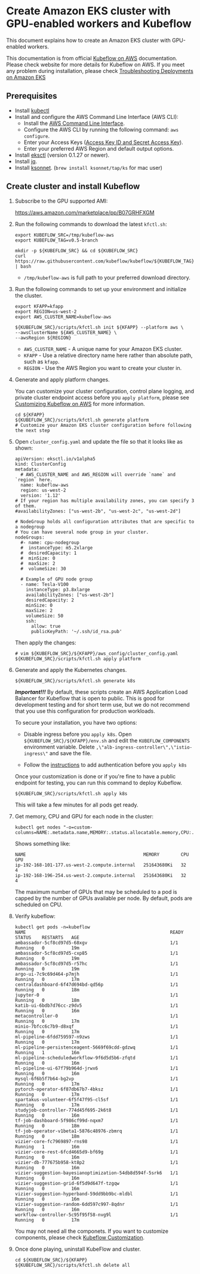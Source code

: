 # Create Amazon EKS cluster with GPU-enabled workers and Kubeflow

This document explains how to create an Amazon EKS cluster with GPU-enabled workers.

This documentation is from official [Kubeflow on AWS](https://www.kubeflow.org/docs/aws/customizing-aws/) documentation. Please check website for more details for Kubeflow on AWS.
If you meet any problem during installation, please check [Troubleshooting Deployments on Amazon EKS](https://www.kubeflow.org/docs/aws/troubleshooting-aws/)

## Prerequisites
* Install [kubectl](https://kubernetes.io/docs/tasks/tools/install-kubectl/#install-kubectl)
* Install and configure the AWS Command Line Interface (AWS CLI):
    * Install the [AWS Command Line Interface](https://docs.aws.amazon.com/cli/latest/userguide/cli-chap-install.html).
    * Configure the AWS CLI by running the following command: `aws configure`.
    * Enter your Access Keys ([Access Key ID and Secret Access Key](https://docs.aws.amazon.com/general/latest/gr/aws-sec-cred-types.html#access-keys-and-secret-access-keys)).
    * Enter your preferred AWS Region and default output options.
* Install [eksctl](https://github.com/weaveworks/eksctl) (version 0.1.27 or newer).
* Install [jq](https://stedolan.github.io/jq/download/).
* Install [ksonnet](https://github.com/ksonnet/ksonnet). (`brew install ksonnet/tap/ks` for mac user)


## Create cluster and install Kubeflow

1. Subscribe to the GPU supported AMI:

   https://aws.amazon.com/marketplace/pp/B07GRHFXGM

1. Run the following commands to download the latest `kfctl.sh`:

   ```
   export KUBEFLOW_SRC=/tmp/kubeflow-aws
   export KUBEFLOW_TAG=v0.5-branch

   mkdir -p ${KUBEFLOW_SRC} && cd ${KUBEFLOW_SRC}
   curl https://raw.githubusercontent.com/kubeflow/kubeflow/${KUBEFLOW_TAG}/scripts/download.sh | bash
   ```

   * `/tmp/kubeflow-aws` is full path to your preferred download directory.

1. Run the following commands to set up your environment and initialize the cluster.

   ```
   export KFAPP=kfapp
   export REGION=us-west-2
   export AWS_CLUSTER_NAME=kubeflow-aws

   ${KUBEFLOW_SRC}/scripts/kfctl.sh init ${KFAPP} --platform aws \
   --awsClusterName ${AWS_CLUSTER_NAME} \
   --awsRegion ${REGION}
   ```

   * `AWS_CLUSTER_NAME` - A unique name for your Amazon EKS cluster.
   * `KFAPP` - Use a relative directory name here rather than absolute path, such as `kfapp`.
   * `REGION` - Use the AWS Region you want to create your cluster in.

1. Generate and apply platform changes.

   You can customize your cluster configuration, control plane logging, and private cluster endpoint access before you `apply platform`, please see [Customizing Kubeflow on AWS](https://www.kubeflow.org/docs/aws/customizing-aws/) for more information.

   ```shell
   cd ${KFAPP}
   ${KUBEFLOW_SRC}/scripts/kfctl.sh generate platform
   # Customize your Amazon EKS cluster configuration before following the next step
   ```

1. Open `cluster_config.yaml` and update the file so that it looks like as shown:

   ```
   apiVersion: eksctl.io/v1alpha5
   kind: ClusterConfig
   metadata:
     # AWS_CLUSTER_NAME and AWS_REGION will override `name` and `region` here.
     name: kubeflow-aws
     region: us-west-2
     version: '1.12'
   # If your region has multiple availability zones, you can specify 3 of them.
   #availabilityZones: ["us-west-2b", "us-west-2c", "us-west-2d"]

   # NodeGroup holds all configuration attributes that are specific to a nodegroup
   # You can have several node group in your cluster.
   nodeGroups:
     #- name: cpu-nodegroup
     #  instanceType: m5.2xlarge
     #  desiredCapacity: 1
     #  minSize: 0
     #  maxSize: 2
     #  volumeSize: 30

     # Example of GPU node group
     - name: Tesla-V100
       instanceType: p3.8xlarge
       availabilityZones: ["us-west-2b"]
       desiredCapacity: 2
       minSize: 0
       maxSize: 2
       volumeSize: 50
       ssh:
         allow: true
         publicKeyPath: '~/.ssh/id_rsa.pub'
   ```

   Then apply the changes:

   ```shell
   # vim ${KUBEFLOW_SRC}/${KFAPP}/aws_config/cluster_config.yaml
   ${KUBEFLOW_SRC}/scripts/kfctl.sh apply platform
   ```

1. Generate and apply the Kubernetes changes.

   ```shell
   ${KUBEFLOW_SRC}/scripts/kfctl.sh generate k8s
   ```

   __*Important!!!*__ By default, these scripts create an AWS Application Load Balancer for Kubeflow that is open to public. This is good for development testing and for short term use, but we do not recommend that you use this configuration for production workloads.

   To secure your installation, you have two options:

   * Disable ingress before you `apply k8s`. Open `${KUBEFLOW_SRC}/${KFAPP}/env.sh` and edit the `KUBEFLOW_COMPONENTS` environment variable. Delete `,\"alb-ingress-controller\",\"istio-ingress\"` and save the file.

   * Follow the [instructions](https://www.kubeflow.org/docs/aws/authentication/) to add authentication before you `apply k8s`

   Once your customization is done or if you're fine to have a public endpoint for testing, you can run this command to deploy Kubeflow.
   ```shell
   ${KUBEFLOW_SRC}/scripts/kfctl.sh apply k8s
   ```

   This will take a few minutes for all pods get ready.

1. Get memory, CPU and GPU for each node in the cluster:

   ```
   kubectl get nodes "-o=custom-columns=NAME:.metadata.name,MEMORY:.status.allocatable.memory,CPU:.status.allocatable.cpu,GPU:.status.allocatable.nvidia\.com/gpu"
   ```

   Shows something like:

   ```
   NAME                                            MEMORY        CPU       GPU
   ip-192-168-101-177.us-west-2.compute.internal   251643680Ki   32        4
   ip-192-168-196-254.us-west-2.compute.internal   251643680Ki   32        4
   ```

   The maximum number of GPUs that may be scheduled to a pod is capped by the number of GPUs available per node. By default, pods are scheduled on CPU.

1. Verify kubeflow:

   ```
   kubectl get pods -n=kubeflow
   NAME                                                      READY   STATUS    RESTARTS   AGE
   ambassador-5cf8cd97d5-68xgv                               1/1     Running   0          19m
   ambassador-5cf8cd97d5-cxp85                               1/1     Running   0          19m
   ambassador-5cf8cd97d5-r57hc                               1/1     Running   0          19m
   argo-ui-7c9c69d464-p7mjh                                  1/1     Running   0          17m
   centraldashboard-6f47d694bd-qd56p                         1/1     Running   0          18m
   jupyter-0                                                 1/1     Running   0          18m
   katib-ui-6bdb7d76cc-z9dv5                                 1/1     Running   0          16m
   metacontroller-0                                          1/1     Running   0          17m
   minio-7bfcc6c7b9-d8xqf                                    1/1     Running   0          17m
   ml-pipeline-6fdd759597-n9zws                              1/1     Running   0          17m
   ml-pipeline-persistenceagent-5669f69cdd-gdzwq             1/1     Running   1          16m
   ml-pipeline-scheduledworkflow-9f6d5d5b6-zfqtd             1/1     Running   0          16m
   ml-pipeline-ui-67f79b964d-jrwx6                           1/1     Running   0          16m
   mysql-6f6b5f7b64-bg2vp                                    1/1     Running   0          17m
   pytorch-operator-6f87db67b7-4bksz                         1/1     Running   0          17m
   spartakus-volunteer-6f5f47f95-cl5sf                       1/1     Running   0          17m
   studyjob-controller-774d45f695-2k6t8                      1/1     Running   0          16m
   tf-job-dashboard-5f986cf99d-nqxm7                         1/1     Running   0          18m
   tf-job-operator-v1beta1-5876c48976-zbmrq                  1/1     Running   0          18m
   vizier-core-fc7969897-rns98                               1/1     Running   1          16m
   vizier-core-rest-6fcd4665d9-bf69g                         1/1     Running   0          16m
   vizier-db-777675b958-kt8p2                                1/1     Running   0          16m
   vizier-suggestion-bayesianoptimization-54db8d594f-5srk6   1/1     Running   0          16m
   vizier-suggestion-grid-6f5d9d647f-tzgqw                   1/1     Running   0          16m
   vizier-suggestion-hyperband-59dd9bb9bc-mldbl              1/1     Running   0          16m
   vizier-suggestion-random-6dd597c997-8qdnr                 1/1     Running   0          16m
   workflow-controller-5c95f95f58-nvg9l                      1/1     Running   0          17m
   ```

   You may not need all the componets. If you want to customize components, please check [Kubeflow Customization](kubeflow-custom.md).

1. Once done playing, uninstall KubeFlow and cluster.

   ```
   cd ${KUBEFLOW_SRC}/${KFAPP}
   ${KUBEFLOW_SRC}/scripts/kfctl.sh delete all
   ```
